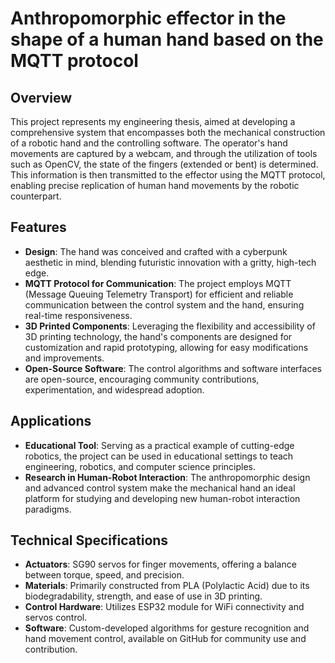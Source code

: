 # Anthropomorphic effector in the shape of a human hand based on the MQTT protocol

## Overview

This project represents my engineering thesis, aimed at developing a comprehensive system that encompasses both the mechanical construction of a robotic hand and the controlling software. The operator's hand movements are captured by a webcam, and through the utilization of tools such as OpenCV, the state of the fingers (extended or bent) is determined. This information is then transmitted to the effector using the MQTT protocol, enabling precise replication of human hand movements by the robotic counterpart. 

## Features

- **Design**: The hand was conceived and crafted with a cyberpunk aesthetic in mind, blending futuristic innovation with a gritty, high-tech edge.
- **MQTT Protocol for Communication**: The project employs MQTT (Message Queuing Telemetry Transport) for efficient and reliable communication between the control system and the hand, ensuring real-time responsiveness.
- **3D Printed Components**: Leveraging the flexibility and accessibility of 3D printing technology, the hand's components are designed for customization and rapid prototyping, allowing for easy modifications and improvements.
- **Open-Source Software**: The control algorithms and software interfaces are open-source, encouraging community contributions, experimentation, and widespread adoption.

## Applications

- **Educational Tool**: Serving as a practical example of cutting-edge robotics, the project can be used in educational settings to teach engineering, robotics, and computer science principles.
- **Research in Human-Robot Interaction**: The anthropomorphic design and advanced control system make the mechanical hand an ideal platform for studying and developing new human-robot interaction paradigms.

## Technical Specifications

- **Actuators**: SG90 servos for finger movements, offering a balance between torque, speed, and precision.
- **Materials**: Primarily constructed from PLA (Polylactic Acid) due to its biodegradability, strength, and ease of use in 3D printing.
- **Control Hardware**: Utilizes ESP32 module for WiFi connectivity and servos control.
- **Software**: Custom-developed algorithms for gesture recognition and hand movement control, available on GitHub for community use and contribution.
